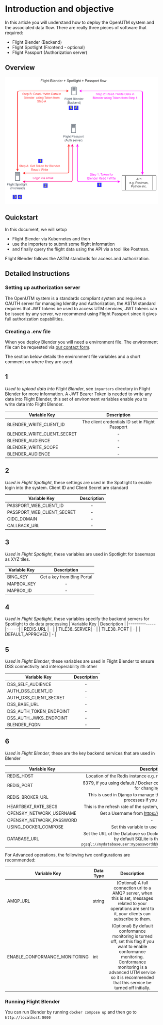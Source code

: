 # Introduction and objective

In this article you will understand how to deploy the OpenUTM system and the associated data flow. There are really three pieces of software that required:

- Flight Blender (Backend)
- Flight Spotlight (Frontend - optional)
- Flight Passport (Authorization server)

## Overview

![openutm-flow](images/openutm-data-flow.png)

## Quickstart

In this document, we will setup

- Flight Blender via Kubernetes and then
- use the importers to submit some flight information
- and finally query the flight data using the API via a tool like Postman.

Flight Blender follows the ASTM standards for access and authorization.

## Detailed Instructions

### Setting up authorization server

The OpenUTM system is a standards compliant system and requires a OAUTH server for managing Identity and Authorization, the ASTM standard requires that JWT tokens be used to access UTM services, JWT tokens can be issued by any server, we recommend using Flight Passport since it gives full authorization capabilities.

### Creating a .env file

When you deploy Blender you will need a environment file. The environment file can be requested via [our contact form](https://www.openskies.sh/#contact).

The section below details the environment file variables and a short comment on where they are used.

## __1__

*Used to upload data into Flight Blender*, see `importers` directory in Flight Blender for more information. A JWT Bearer Token is needed to write any data into Flight Blender, this set of environment variables enable you to write data into Flight Blender.

| Variable Key | Description |
|--------------|:-----:|
| BLENDER_WRITE_CLIENT_ID | The client credentials ID set in Flight Passport |
| BLENDER_WRITE_CLIENT_SECRET | - |
| BLENDER_AUDIENCE | - |
| BLENDER_WRITE_SCOPE | - |
| BLENDER_AUDIENCE | - |

## __2__

*Used in Flight Spotlight*, these settings are used in the Spotlight to enable login into the system. Client ID and Client Secret are standard

| Variable Key | Description |
|--------------|:-----:|
| PASSPORT_WEB_CLIENT_ID | - |
| PASSPORT_WEB_CLIENT_SECRET| - |
| OIDC_DOMAIN | - |
| CALLBACK_URL | - |

## __3__

*Used in Flight Spotlight*, these variables are used in Spotlight for basemaps as XYZ tiles.

| Variable Key | Description |
|--------------|:-----:|
| BING_KEY | Get a key from Bing Portal |
| MAPBOX_KEY| - |
| MAPBOX_ID | - |

## __4__

*Used in Flight Spotlight*, these variables specify the backend servers for Spotlight to do data processing
| Variable Key | Description |
|--------------|:-----:|
| REDIS_URL | - |
| TILE38_SERVER| - |
| TILE38_PORT | - |
| DEFAULT_APPROVED | - |

## __5__

*Used in Flight Blender*, these variables are used in Flight Blender to ensure DSS connectivity and interoperability ith other

| Variable Key | Description |
|--------------|:-----:|
| DSS_SELF_AUDIENCE | - |
| AUTH_DSS_CLIENT_ID| - |
| AUTH_DSS_CLIENT_SECRET | - |
| DSS_BASE_URL | - |
| DSS_AUTH_TOKEN_ENDPOINT | - |
| DSS_AUTH_JWKS_ENDPOINT | - |
| BLENDER_FQDN | - |

## __6__

*Used in Flight Blender*, these are the key backend services that are used in Blender

| Variable Key | Description |
|--------------|:-----:|
| REDIS_HOST | Location of the Redis instance e.g. redis if using Docker Compose |
| REDIS_PORT| 6379, if you using default / Docker compose, see also `redis.conf` file for changing this. |
| REDIS_BROKER_URL | This is used in Django to manage the Celery / task management processes if you are using it  |
| HEARTBEAT_RATE_SECS | This is the refresh rate of the system, normally set to 1 or 2 seconds |
| OPENSKY_NETWORK_USERNAME | Get a Username from <https://opensky-network.org/> |
| OPENSKY_NETWORK_PASSWORD | - |
| USING_DOCKER_COMPOSE| Set this variable to use Docker Compose |
| DATABASE_URL| Set the URL of the Database so Docker compose can pick up the db, by default SQLite is the database. e.g. `pgsql://mydatabaseuser:mypasswordd@myproject_db:5432/myproject_db` |

For Advanced operations, the following two configurations are recommended:

| Variable Key | Data Type | Description |
|--------------|--------------|:-----:|
| AMQP_URL |string | (Optional) A full connection url to a AMQP server, when this is set, messages related to your operations are sent to it, your clients can subscribe to them. |
| ENABLE_CONFORMANCE_MONITORING | int | (Optional) By default conformance monitoring is turned off, set this flag if you want to enable conformance monitoring. Conformance monitoring is a advanced UTM service so it is recommended that this service be turned off initially. |

### Running Flight Blender

You can run Blender by running `docker compose up` and then go to `http://localhost:8000`
